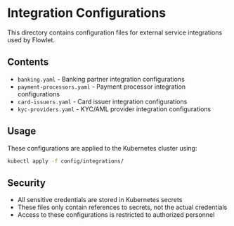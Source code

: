# Integration Configurations

This directory contains configuration files for external service integrations used by Flowlet.

## Contents

- `banking.yaml` - Banking partner integration configurations
- `payment-processors.yaml` - Payment processor integration configurations
- `card-issuers.yaml` - Card issuer integration configurations
- `kyc-providers.yaml` - KYC/AML provider integration configurations

## Usage

These configurations are applied to the Kubernetes cluster using:

```bash
kubectl apply -f config/integrations/
```

## Security

- All sensitive credentials are stored in Kubernetes secrets
- These files only contain references to secrets, not the actual credentials
- Access to these configurations is restricted to authorized personnel
